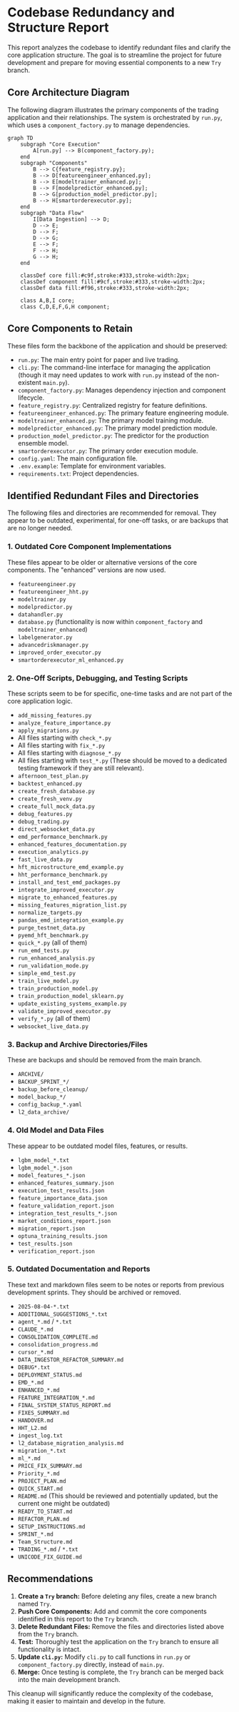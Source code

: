 
# Codebase Redundancy and Structure Report

This report analyzes the codebase to identify redundant files and clarify the core application structure. The goal is to streamline the project for future development and prepare for moving essential components to a new `Try` branch.

## Core Architecture Diagram

The following diagram illustrates the primary components of the trading application and their relationships. The system is orchestrated by `run.py`, which uses a `component_factory.py` to manage dependencies.

```mermaid
graph TD
    subgraph "Core Execution"
        A[run.py] --> B(component_factory.py);
    end
    subgraph "Components"
        B --> C{feature_registry.py};
        B --> D[featureengineer_enhanced.py];
        B --> E[modeltrainer_enhanced.py];
        B --> F[modelpredictor_enhanced.py];
        B --> G[production_model_predictor.py];
        B --> H[smartorderexecutor.py];
    end
    subgraph "Data Flow"
        I[Data Ingestion] --> D;
        D --> E;
        D --> F;
        D --> G;
        E --> F;
        F --> H;
        G --> H;
    end

    classDef core fill:#c9f,stroke:#333,stroke-width:2px;
    classDef component fill:#9cf,stroke:#333,stroke-width:2px;
    classDef data fill:#f96,stroke:#333,stroke-width:2px;

    class A,B,I core;
    class C,D,E,F,G,H component;
```

## Core Components to Retain

These files form the backbone of the application and should be preserved:

-   `run.py`: The main entry point for paper and live trading.
-   `cli.py`: The command-line interface for managing the application (though it may need updates to work with `run.py` instead of the non-existent `main.py`).
-   `component_factory.py`: Manages dependency injection and component lifecycle.
-   `feature_registry.py`: Centralized registry for feature definitions.
-   `featureengineer_enhanced.py`: The primary feature engineering module.
-   `modeltrainer_enhanced.py`: The primary model training module.
-   `modelpredictor_enhanced.py`: The primary model prediction module.
-   `production_model_predictor.py`: The predictor for the production ensemble model.
-   `smartorderexecutor.py`: The primary order execution module.
-   `config.yaml`: The main configuration file.
-   `.env.example`: Template for environment variables.
-   `requirements.txt`: Project dependencies.

## Identified Redundant Files and Directories

The following files and directories are recommended for removal. They appear to be outdated, experimental, for one-off tasks, or are backups that are no longer needed.

### 1. Outdated Core Component Implementations

These files appear to be older or alternative versions of the core components. The "enhanced" versions are now used.

-   `featureengineer.py`
-   `featureengineer_hht.py`
-   `modeltrainer.py`
-   `modelpredictor.py`
-   `datahandler.py`
-   `database.py` (functionality is now within `component_factory` and `modeltrainer_enhanced`)
-   `labelgenerator.py`
-   `advancedriskmanager.py`
-   `improved_order_executor.py`
-   `smartorderexecutor_ml_enhanced.py`

### 2. One-Off Scripts, Debugging, and Testing Scripts

These scripts seem to be for specific, one-time tasks and are not part of the core application logic.

-   `add_missing_features.py`
-   `analyze_feature_importance.py`
-   `apply_migrations.py`
-   All files starting with `check_*.py`
-   All files starting with `fix_*.py`
-   All files starting with `diagnose_*.py`
-   All files starting with `test_*.py` (These should be moved to a dedicated testing framework if they are still relevant).
-   `afternoon_test_plan.py`
-   `backtest_enhanced.py`
-   `create_fresh_database.py`
-   `create_fresh_venv.py`
-   `create_full_mock_data.py`
-   `debug_features.py`
-   `debug_trading.py`
-   `direct_websocket_data.py`
-   `emd_performance_benchmark.py`
-   `enhanced_features_documentation.py`
-   `execution_analytics.py`
-   `fast_live_data.py`
-   `hft_microstructure_emd_example.py`
-   `hht_performance_benchmark.py`
-   `install_and_test_emd_packages.py`
-   `integrate_improved_executor.py`
-   `migrate_to_enhanced_features.py`
-   `missing_features_migration_list.py`
-   `normalize_targets.py`
-   `pandas_emd_integration_example.py`
-   `purge_testnet_data.py`
-   `pyemd_hft_benchmark.py`
-   `quick_*.py` (all of them)
-   `run_emd_tests.py`
-   `run_enhanced_analysis.py`
-   `run_validation_mode.py`
-   `simple_emd_test.py`
-   `train_live_model.py`
-   `train_production_model.py`
-   `train_production_model_sklearn.py`
-   `update_existing_systems_example.py`
-   `validate_improved_executor.py`
-   `verify_*.py` (all of them)
-   `websocket_live_data.py`

### 3. Backup and Archive Directories/Files

These are backups and should be removed from the main branch.

-   `ARCHIVE/`
-   `BACKUP_SPRINT_*/`
-   `backup_before_cleanup/`
-   `model_backup_*/`
-   `config_backup_*.yaml`
-   `l2_data_archive/`

### 4. Old Model and Data Files

These appear to be outdated model files, features, or results.

-   `lgbm_model_*.txt`
-   `lgbm_model_*.json`
-   `model_features_*.json`
-   `enhanced_features_summary.json`
-   `execution_test_results.json`
-   `feature_importance_data.json`
-   `feature_validation_report.json`
-   `integration_test_results_*.json`
-   `market_conditions_report.json`
-   `migration_report.json`
-   `optuna_training_results.json`
-   `test_results.json`
-   `verification_report.json`

### 5. Outdated Documentation and Reports

These text and markdown files seem to be notes or reports from previous development sprints. They should be archived or removed.

-   `2025-08-04-*.txt`
-   `ADDITIONAL_SUGGESTIONS_*.txt`
-   `agent_*.md` / `*.txt`
-   `CLAUDE_*.md`
-   `CONSOLIDATION_COMPLETE.md`
-   `consolidation_progress.md`
-   `cursor_*.md`
-   `DATA_INGESTOR_REFACTOR_SUMMARY.md`
-   `DEBUG*.txt`
-   `DEPLOYMENT_STATUS.md`
-   `EMD_*.md`
-   `ENHANCED_*.md`
-   `FEATURE_INTEGRATION_*.md`
-   `FINAL_SYSTEM_STATUS_REPORT.md`
-   `FIXES_SUMMARY.md`
-   `HANDOVER.md`
-   `HHT_L2.md`
-   `ingest_log.txt`
-   `l2_database_migration_analysis.md`
-   `migration_*.txt`
-   `ml_*.md`
-   `PRICE_FIX_SUMMARY.md`
-   `Priority_*.md`
-   `PROJECT_PLAN.md`
-   `QUICK_START.md`
-   `README.md` (This should be reviewed and potentially updated, but the current one might be outdated)
-   `READY_TO_START.md`
-   `REFACTOR_PLAN.md`
-   `SETUP_INSTRUCTIONS.md`
-   `SPRINT_*.md`
-   `Team_Structure.md`
-   `TRADING_*.md` / `*.txt`
-   `UNICODE_FIX_GUIDE.md`

## Recommendations

1.  **Create a `Try` branch:** Before deleting any files, create a new branch named `Try`.
2.  **Push Core Components:** Add and commit the core components identified in this report to the `Try` branch.
3.  **Delete Redundant Files:** Remove the files and directories listed above from the `Try` branch.
4.  **Test:** Thoroughly test the application on the `Try` branch to ensure all functionality is intact.
5.  **Update `cli.py`:** Modify `cli.py` to call functions in `run.py` or `component_factory.py` directly, instead of `main.py`.
6.  **Merge:** Once testing is complete, the `Try` branch can be merged back into the main development branch.

This cleanup will significantly reduce the complexity of the codebase, making it easier to maintain and develop in the future.
